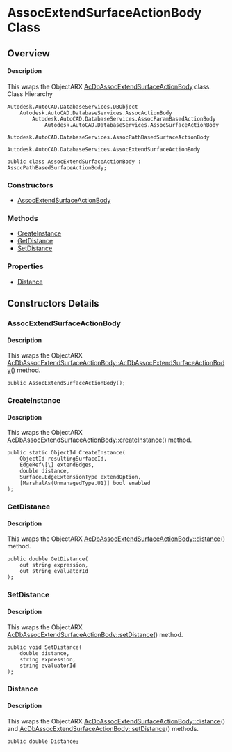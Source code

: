 # AssocExtendSurfaceActionBody Class

## Overview

#### Description
This wraps the ObjectARX [AcDbAssocExtendSurfaceActionBody](AcDbAssocExtendSurfaceActionBody.md) class.
Class Hierarchy
```text
Autodesk.AutoCAD.DatabaseServices.DBObject
    Autodesk.AutoCAD.DatabaseServices.AssocActionBody
        Autodesk.AutoCAD.DatabaseServices.AssocParamBasedActionBody
            Autodesk.AutoCAD.DatabaseServices.AssocSurfaceActionBody
                Autodesk.AutoCAD.DatabaseServices.AssocPathBasedSurfaceActionBody
                    Autodesk.AutoCAD.DatabaseServices.AssocExtendSurfaceActionBody
```

```text
public class AssocExtendSurfaceActionBody : AssocPathBasedSurfaceActionBody;
```

### Constructors

- [AssocExtendSurfaceActionBody](#assocextendsurfaceactionbody)

### Methods

- [CreateInstance](#createinstance)
- [GetDistance](#getdistance)
- [SetDistance](#setdistance)

### Properties

- [Distance](#distance)


## Constructors Details

### AssocExtendSurfaceActionBody

#### Description
This wraps the ObjectARX [AcDbAssocExtendSurfaceActionBody::AcDbAssocExtendSurfaceActionBody](AcDbAssocExtendSurfaceActionBody__AcDbAssocExtendSurfaceActionBody@AcDbAssocCreateImpObject.md)() method.
```text
public AssocExtendSurfaceActionBody();
```

### CreateInstance

#### Description
This wraps the ObjectARX [AcDbAssocExtendSurfaceActionBody::createInstance](AcDbAssocExtendSurfaceActionBody__createInstance@AcDbObjectId_@AcArray_AcDbEdgeRef__@double@AcDbSurface__EdgeExtensionType@bool@AcDbObjectId_.md)() method.
```text
public static ObjectId CreateInstance(
    ObjectId resultingSurfaceId, 
    EdgeRef\[\] extendEdges, 
    double distance, 
    Surface.EdgeExtensionType extendOption, 
    [MarshalAs(UnmanagedType.U1)] bool enabled
);
```

### GetDistance

#### Description
This wraps the ObjectARX [AcDbAssocExtendSurfaceActionBody::distance](AcDbAssocExtendSurfaceActionBody__distance@AcString_@AcString_@const.md)() method.
```text
public double GetDistance(
    out string expression, 
    out string evaluatorId
);
```

### SetDistance

#### Description
This wraps the ObjectARX [AcDbAssocExtendSurfaceActionBody::setDistance](AcDbAssocExtendSurfaceActionBody__setDistance@double@AcString_@AcString_.md)() method.
```text
public void SetDistance(
    double distance, 
    string expression, 
    string evaluatorId
);
```

### Distance

#### Description
This wraps the ObjectARX [AcDbAssocExtendSurfaceActionBody::distance](AcDbAssocExtendSurfaceActionBody__distance@AcString_@AcString_@const.md)() and [AcDbAssocExtendSurfaceActionBody::setDistance](AcDbAssocExtendSurfaceActionBody__setDistance@double@AcString_@AcString_.md)() methods.
```text
public double Distance;
```
